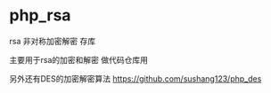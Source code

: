 # php_rsa
rsa 非对称加密解密 存库

主要用于rsa的加密和解密 做代码仓库用

另外还有DES的加密解密算法
https://github.com/sushang123/php_des

